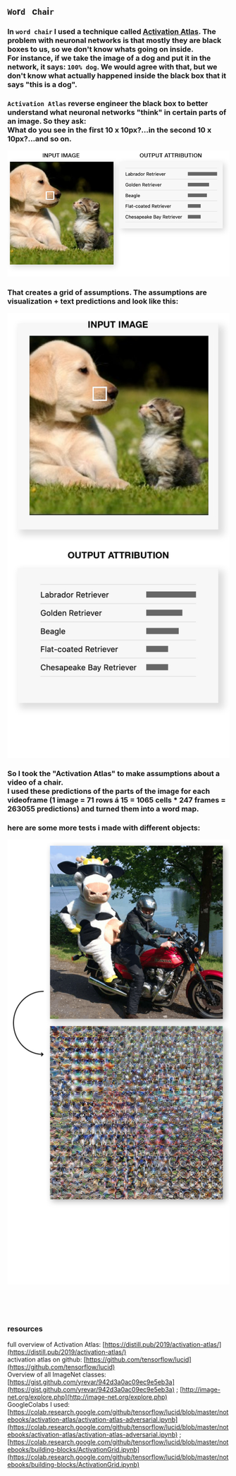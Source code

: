 ## `Wo`r`d` &nbsp; c`ha`i`r`

### In `word chair` I used a technique called [Activation Atlas](https://distill.pub/2019/activation-atlas/). The problem with neuronal networks is that mostly they are black boxes to us, so we don't know whats going on inside. <br> For instance, if we take the image of a dog and put it in the network, it says: `100% dog`. We would agree with that, but we don't know what actually happened inside the black box that it says "this is a dog".   
### `Activation Atlas` reverse engineer the black box to better understand what neuronal networks "think" in certain parts of an image. So they ask: <br> What do you see in the first 10 x 10px?...in the second 10 x 10px?...and so on. 

![a](img/out-1-3.jpg)   

### That creates a grid of assumptions. The assumptions are visualization + text predictions and look like this:  

![a](img/out-6.jpg)   
  
### So I took the "Activation Atlas" to make assumptions about a video of a chair. <br>I used these predictions of the parts of the image for each videoframe (1 image = 71 rows á 15 = 1065 cells * 247 frames = 263055 predictions) and turned them into a word map.   
   
   
### here are some more tests i made with different objects:
   
![a](img/out-5.jpg)   
   
   
<br>
<br>
<br>

### resources   
full overview of Activation Atlas: [https://distill.pub/2019/activation-atlas/](https://distill.pub/2019/activation-atlas/)     
activation atlas on github: [https://github.com/tensorflow/lucid](https://github.com/tensorflow/lucid)   
Overview of all ImageNet classes: [https://gist.github.com/yrevar/942d3a0ac09ec9e5eb3a](https://gist.github.com/yrevar/942d3a0ac09ec9e5eb3a) ; [http://image-net.org/explore.php](http://image-net.org/explore.php)   
GoogleColabs I used: [https://colab.research.google.com/github/tensorflow/lucid/blob/master/notebooks/activation-atlas/activation-atlas-adversarial.ipynb](https://colab.research.google.com/github/tensorflow/lucid/blob/master/notebooks/activation-atlas/activation-atlas-adversarial.ipynb) ; [https://colab.research.google.com/github/tensorflow/lucid/blob/master/notebooks/building-blocks/ActivationGrid.ipynb](https://colab.research.google.com/github/tensorflow/lucid/blob/master/notebooks/building-blocks/ActivationGrid.ipynb)




